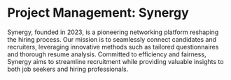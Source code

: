 # Project Management: Synergy
Synergy, founded in 2023, is a pioneering networking platform reshaping the hiring process. Our mission is to seamlessly connect candidates and recruiters, leveraging innovative methods such as tailored questionnaires and thorough resume analysis. Committed to efficiency and fairness, Synergy aims to streamline recruitment while providing valuable insights to both job seekers and hiring professionals.
